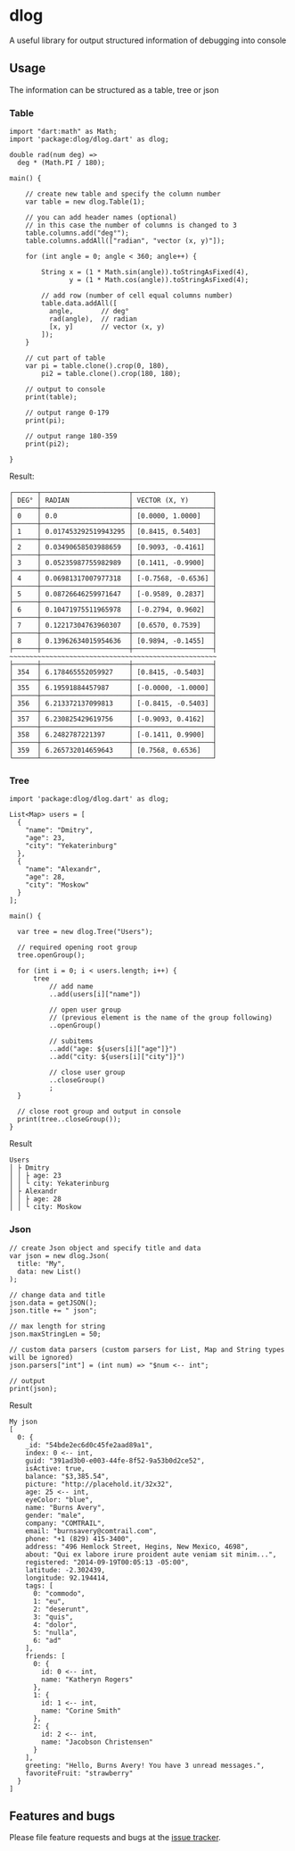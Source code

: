# dlog

A useful library for output structured information of debugging into console

## Usage

The information can be structured as a table, tree or json

### Table

    import "dart:math" as Math;
    import 'package:dlog/dlog.dart' as dlog;
    
    double rad(num deg) =>
      deg * (Math.PI / 180);
    
    main() {
    
        // create new table and specify the column number
        var table = new dlog.Table(1);
        
        // you can add header names (optional)
        // in this case the number of columns is changed to 3
        table.columns.add("deg°");
        table.columns.addAll(["radian", "vector (x, y)"]);
        
        for (int angle = 0; angle < 360; angle++) {
            
            String x = (1 * Math.sin(angle)).toStringAsFixed(4),
                   y = (1 * Math.cos(angle)).toStringAsFixed(4);
            
            // add row (number of cell equal columns number)
            table.data.addAll([
              angle,       // deg°
              rad(angle),  // radian
              [x, y]       // vector (x, y)
            ]);
        }
        
        // cut part of table
        var pi = table.clone().crop(0, 180),
            pi2 = table.clone().crop(180, 180);
        
        // output to console
        print(table);
        
        // output range 0-179
        print(pi);
        
        // output range 180-359
        print(pi2);
    
    }

Result:

    ┌──────┬──────────────────────┬────────────────────┐
    │ DEG° │ RADIAN               │ VECTOR (X, Y)      │
    ├──────┼──────────────────────┼────────────────────┤
    │ 0    │ 0.0                  │ [0.0000, 1.0000]   │
    ├──────┼──────────────────────┼────────────────────┤
    │ 1    │ 0.017453292519943295 │ [0.8415, 0.5403]   │
    ├──────┼──────────────────────┼────────────────────┤
    │ 2    │ 0.03490658503988659  │ [0.9093, -0.4161]  │
    ├──────┼──────────────────────┼────────────────────┤
    │ 3    │ 0.05235987755982989  │ [0.1411, -0.9900]  │
    ├──────┼──────────────────────┼────────────────────┤
    │ 4    │ 0.06981317007977318  │ [-0.7568, -0.6536] │
    ├──────┼──────────────────────┼────────────────────┤
    │ 5    │ 0.08726646259971647  │ [-0.9589, 0.2837]  │
    ├──────┼──────────────────────┼────────────────────┤
    │ 6    │ 0.10471975511965978  │ [-0.2794, 0.9602]  │
    ├──────┼──────────────────────┼────────────────────┤
    │ 7    │ 0.12217304763960307  │ [0.6570, 0.7539]   │
    ├──────┼──────────────────────┼────────────────────┤
    │ 8    │ 0.13962634015954636  │ [0.9894, -0.1455]  │
    ├──────┼──────────────────────┼────────────────────┤
    ~~~~~~~~~~~~~~~~~~~~~~~~~~~~~~~~~~~~~~~~~~~~~~~~~~~~
    ├──────┼──────────────────────┼────────────────────┤
    │ 354  │ 6.178465552059927    │ [0.8415, -0.5403]  │
    ├──────┼──────────────────────┼────────────────────┤
    │ 355  │ 6.19591884457987     │ [-0.0000, -1.0000] │
    ├──────┼──────────────────────┼────────────────────┤
    │ 356  │ 6.213372137099813    │ [-0.8415, -0.5403] │
    ├──────┼──────────────────────┼────────────────────┤
    │ 357  │ 6.230825429619756    │ [-0.9093, 0.4162]  │
    ├──────┼──────────────────────┼────────────────────┤
    │ 358  │ 6.2482787221397      │ [-0.1411, 0.9900]  │
    ├──────┼──────────────────────┼────────────────────┤
    │ 359  │ 6.265732014659643    │ [0.7568, 0.6536]   │
    └──────┴──────────────────────┴────────────────────┘

### Tree

    import 'package:dlog/dlog.dart' as dlog;
    
    List<Map> users = [
      {
        "name": "Dmitry",
        "age": 23,
        "city": "Yekaterinburg"
      },
      {
        "name": "Alexandr",
        "age": 28,
        "city": "Moskow"
      }
    ];
    
    main() {
      
      var tree = new dlog.Tree("Users");
      
      // required opening root group
      tree.openGroup();
      
      for (int i = 0; i < users.length; i++) {
          tree
              // add name
              ..add(users[i]["name"])
              
              // open user group
              // (previous element is the name of the group following)
              ..openGroup()
              
              // subitems
              ..add("age: ${users[i]["age"]}")
              ..add("city: ${users[i]["city"]}")
              
              // close user group
              ..closeGroup()
              ;
      }
      
      // close root group and output in console
      print(tree..closeGroup());
    }

Result

    Users
    │ ├ Dmitry
    │ │ ├ age: 23
    │ │ └ city: Yekaterinburg
    │ ├ Alexandr
    │ │ ├ age: 28
    │ │ └ city: Moskow

### Json

    // create Json object and specify title and data
    var json = new dlog.Json(
      title: "My",
      data: new List()
    );
    
    // change data and title
    json.data = getJSON();
    json.title += " json";
    
    // max length for string
    json.maxStringLen = 50;
    
    // custom data parsers (custom parsers for List, Map and String types will be ignored)
    json.parsers["int"] = (int num) => "$num <-- int";
    
    // output
    print(json);

Result

    My json
    [
      0: {
        _id: "54bde2ec6d0c45fe2aad89a1",
        index: 0 <-- int,
        guid: "391ad3b0-e003-44fe-8f52-9a53b0d2ce52",
        isActive: true,
        balance: "$3,385.54",
        picture: "http://placehold.it/32x32",
        age: 25 <-- int,
        eyeColor: "blue",
        name: "Burns Avery",
        gender: "male",
        company: "COMTRAIL",
        email: "burnsavery@comtrail.com",
        phone: "+1 (829) 415-3400",
        address: "496 Hemlock Street, Hegins, New Mexico, 4698",
        about: "Qui ex labore irure proident aute veniam sit minim...",
        registered: "2014-09-19T00:05:13 -05:00",
        latitude: -2.302439,
        longitude: 92.194414,
        tags: [
          0: "commodo",
          1: "eu",
          2: "deserunt",
          3: "quis",
          4: "dolor",
          5: "nulla",
          6: "ad"
        ],
        friends: [
          0: {
            id: 0 <-- int,
            name: "Katheryn Rogers"
          },
          1: {
            id: 1 <-- int,
            name: "Corine Smith"
          },
          2: {
            id: 2 <-- int,
            name: "Jacobson Christensen"
          }
        ],
        greeting: "Hello, Burns Avery! You have 3 unread messages.",
        favoriteFruit: "strawberry"
      }
    ]

## Features and bugs

Please file feature requests and bugs at the [issue tracker][tracker].

[tracker]: https://github.com/vdakalov/DLog